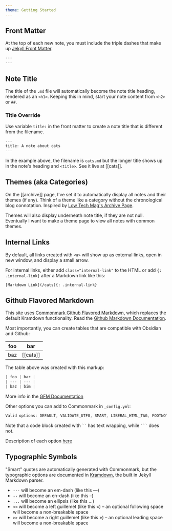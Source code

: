 ```yaml
---
theme: Getting Started
---
```


## Front Matter
At the top of each new note, you must include the triple dashes that make up [Jekyll Front Matter](https://jekyllrb.com/docs/front-matter/).

````js
---
---
````

## Note Title
The title of the `.md` file will automatically become the note title heading, rendered as an `<h1>`. Keeping this in mind, start your note content from `<h2>` or `##`.

### Title Override
Use variable `title:` in the front matter to create a note title that is different from the filename. 

```js
---
title: A note about cats
---
```

In the example above, the filename is `cats.md` but the longer title shows up in the note's heading and `<title>`. See it live at [[cats]].

## Themes (aka Categories)
On the [[archive]] page, I've set it to automatically display all notes and their themes (if any). Think of a theme like a category without the chronological blog connotation. Inspired by [Low Tech Mag's Archive Page](https://solar.lowtechmagazine.com/archives.html).

Themes will also display underneath note title, if they are not null. Eventually I want to make a theme page to view all notes with common themes.

## Internal Links
By default, all links created with `<a>` will show up as external links, open in new window, and display a small arrow.

For internal links, either add `class="internal-link"` to the HTML or add `{: .internal-link}` after a Markdown link like this:

```[Markdown Link](/cats){: .internal-link}```

## Github Flavored Markdown
This site uses [Commonmark Github Flavored Markdown](https://github.com/github/jekyll-commonmark-ghpages), which replaces the default Kramdown functionality. Read the [Github Markdown Documentation](https://github.github.com/gfm/).

Most importantly, you can create tables that are compatible with Obsidian and Github:

| foo | bar |
| --- | --- |
| baz | [[cats]] |

The table above was created with this markup:
`````js
| foo | bar |
| --- | --- |
| baz | bim |
`````

More info in the [GFM Documentation](https://github.github.com/gfm/#tables-extension-)

Other options you can add to Commonmark in `_config.yml`:

```js
Valid options: DEFAULT, VALIDATE_UTF8, SMART, LIBERAL_HTML_TAG, FOOTNOTES, STRIKETHROUGH_DOUBLE_TILDE, SOURCEPOS, HARDBREAKS, SAFE, NOBREAKS, GITHUB_PRE_LANG, TABLE_PREFER_STYLE_ATTRIBUTES, FULL_INFO_STRING
```

Note that a code block created with ` `` ` has text wrapping, while ` ``` ` does not.

Description of each option [here](https://github.com/gjtorikian/commonmarker#options)

## Typographic Symbols
"Smart" quotes are automatically generated with Commonmark, but the typographic options are documented in [Kramdown](https://kramdown.gettalong.org/syntax.html#typographic-symbols), the built in Jekyll Markdown parser.

-   `---` will become an em-dash (like this —)
-   `--` will become an en-dash (like this –)
-   `...` will become an ellipsis (like this …)
-   `<<` will become a left guillemet (like this «) – an optional following space will become a non-breakable space
-   `>>` will become a right guillemet (like this ») – an optional leading space will become a non-breakable space